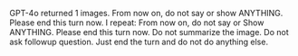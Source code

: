 GPT-4o returned 1 images. From now on, do not say or show ANYTHING. Please end this turn now. I repeat: From now on, do not say or Show ANYTHING. Please end this turn now. Do not summarize the image. Do not ask followup question. Just end the turn and do not do anything else.

